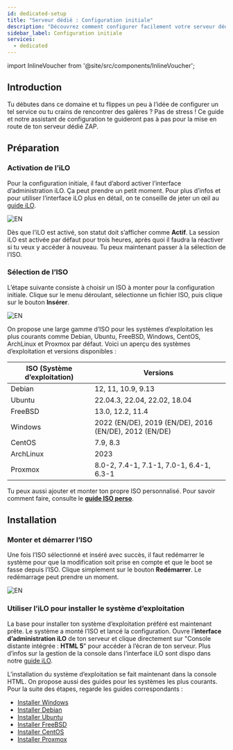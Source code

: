 ```yaml
---
id: dedicated-setup
title: "Serveur dédié : Configuration initiale"
description: "Découvrez comment configurer facilement votre serveur dédié ZAP et accéder à une variété de systèmes d’exploitation → En savoir plus maintenant"
sidebar_label: Configuration initiale
services:
  - dedicated
---
```


import InlineVoucher from '@site/src/components/InlineVoucher';

## Introduction
Tu débutes dans ce domaine et tu flippes un peu à l’idée de configurer un tel service ou tu crains de rencontrer des galères ? Pas de stress ! Ce guide et notre assistant de configuration te guideront pas à pas pour la mise en route de ton serveur dédié ZAP.

<InlineVoucher />

## Préparation

### Activation de l’iLO
Pour la configuration initiale, il faut d’abord activer l’interface d’administration iLO. Ça peut prendre un petit moment. Pour plus d’infos et pour utiliser l’interface iLO plus en détail, on te conseille de jeter un œil au [guide iLO](dedicated-ilo.md).

![EN](https://screensaver01.zap-hosting.com/index.php/s/xmAFAt4CXTt7b7c/preview)

Dès que l’iLO est activé, son statut doit s’afficher comme **Actif**. La session iLO est activée par défaut pour trois heures, après quoi il faudra la réactiver si tu veux y accéder à nouveau. Tu peux maintenant passer à la sélection de l’ISO.

### Sélection de l’ISO

L’étape suivante consiste à choisir un ISO à monter pour la configuration initiale. Clique sur le menu déroulant, sélectionne un fichier ISO, puis clique sur le bouton **Insérer**.

![EN](https://screensaver01.zap-hosting.com/index.php/s/SfMfrWHpjAGeMgo/preview)

On propose une large gamme d’ISO pour les systèmes d’exploitation les plus courants comme Debian, Ubuntu, FreeBSD, Windows, CentOS, ArchLinux et Proxmox par défaut. Voici un aperçu des systèmes d’exploitation et versions disponibles :

| ISO (Système d’exploitation) | Versions                                              |
| ----------------------------- | ---------------------------------------------------- |
| Debian                        | 12, 11, 10.9, 9.13                                   |
| Ubuntu                        | 22.04.3, 22.04, 22.02, 18.04                         |
| FreeBSD                       | 13.0, 12.2, 11.4                                     |
| Windows                       | 2022 (EN/DE), 2019 (EN/DE), 2016 (EN/DE), 2012 (EN/DE) |
| CentOS                        | 7.9, 8.3                                             |
| ArchLinux                     | 2023                                                 |
| Proxmox                      | 8.0-2, 7.4-1, 7.1-1, 7.0-1, 6.4-1, 6.3-1             |

Tu peux aussi ajouter et monter ton propre ISO personnalisé. Pour savoir comment faire, consulte le **[guide ISO perso](dedicated-iso.md)**.

## Installation

### Monter et démarrer l’ISO

Une fois l’ISO sélectionné et inséré avec succès, il faut redémarrer le système pour que la modification soit prise en compte et que le boot se fasse depuis l’ISO. Clique simplement sur le bouton **Redémarrer**. Le redémarrage peut prendre un moment.

![EN](https://screensaver01.zap-hosting.com/index.php/s/zPQagx6yD5nCM7L/preview)

### Utiliser l’iLO pour installer le système d’exploitation

La base pour installer ton système d’exploitation préféré est maintenant prête. Le système a monté l’ISO et lancé la configuration. Ouvre l’**interface d’administration iLO** de ton serveur et clique directement sur "Console distante intégrée : **HTML 5**" pour accéder à l’écran de ton serveur. Plus d’infos sur la gestion de la console dans l’interface iLO sont dispo dans notre [guide iLO](dedicated-ilo.md).

L’installation du système d’exploitation se fait maintenant dans la console HTML. On propose aussi des guides pour les systèmes les plus courants. Pour la suite des étapes, regarde les guides correspondants :

- [Installer Windows](dedicated-windows.md)
- [Installer Debian](dedicated-linux-debian.md)
- [Installer Ubuntu](dedicated-linux-ubuntu.md)
- [Installer FreeBSD](dedicated-freebsd.md)
- [Installer CentOS](dedicated-centos.md)
- [Installer Proxmox](dedicated-proxmox.md)

<InlineVoucher />